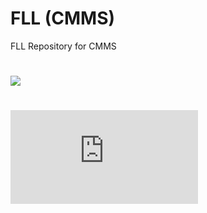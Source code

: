 # FLL (CMMS)
FLL Repository for CMMS
# ![](https://github.com/SaharshSS/FLL-CMMS-/blob/main/RoboRoosters/Robot%20Animation.gif)
# ![](https://github.com/SaharshSS/FLL-CMMS-/blob/main/RoboRoosters/Innovation.pdf)